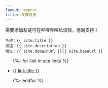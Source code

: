 ```yaml
---
layout: mypost
title: 友情链接
---
```


需要添加友链可在哔哩哔哩私信我，感谢支持！

```
名称：{{ site.title }}
描述：{{ site.description }}
地址：{{ site.domainUrl }}{{ site.baseurl }}
```

<ul>
  {%- for link in site.links %}
  <li>
    <p><a href="{{ link.url }}" title="{{ link.desc }}" target="_blank" >{{ link.title }}</a></p>
  </li>
  {%- endfor %}
</ul>
